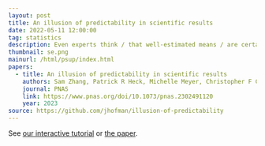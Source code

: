 ```yaml
---
layout: post
title: An illusion of predictability in scientific results
date: 2022-05-11 12:00:00
tag: statistics
description: Even experts think / that well-estimated means / are certain outcomes. (Haiku summary due to MSR poets Dan and Jake). Click the thumbnail for a mini-explainer.
thumbnail: se.png
mainurl: /html/psup/index.html
papers:
  - title: An illusion of predictability in scientific results
    authors: Sam Zhang, Patrick R Heck, Michelle Meyer, Christopher F Chabris, Daniel G Goldstein, Jake M Hofman
    journal: PNAS
    link: https://www.pnas.org/doi/10.1073/pnas.2302491120
    year: 2023
source: https://github.com/jhofman/illusion-of-predictability
---
```


See <a href="/html/psup/index.html">our interactive tutorial</a> or <a href="https://osf.io/preprints/socarxiv/5tcgs/">the paper</a>.
